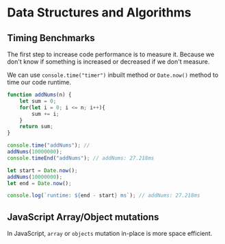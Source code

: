 # Data Structures and Algorithms

## Timing Benchmarks

The first step to increase code performance is to measure it. Because we don't know if something is increased or decreased if we don't measure.

We can use `console.time("timer")` inbuilt method or `Date.now()` method to time our code runtime.

```js
function addNums(n) {
    let sum = 0;
    for(let i = 0; i <= n; i++){
        sum += i;
    }
    return sum;
}

console.time("addNums"); //
addNums(10000000);
console.timeEnd("addNums"); // addNums: 27.218ms

let start = Date.now();
addNums(10000000);
let end = Date.now();

console.log(`runtime: ${end - start} ms`); // addNums: 27.218ms

```
## JavaScript Array/Object mutations

In JavaScript, `array` or `objects` mutation in-place is more space efficient.
